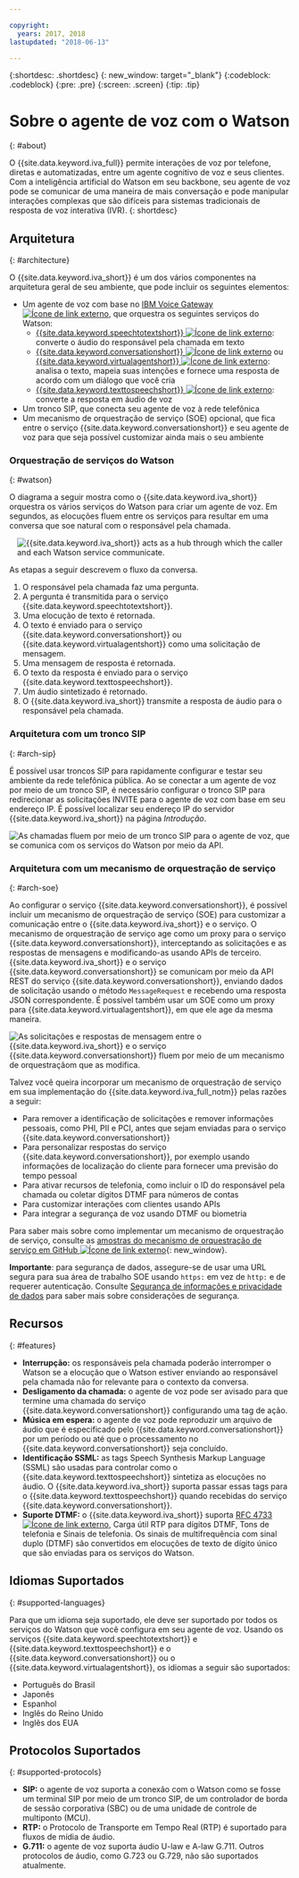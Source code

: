```yaml
---

copyright:
  years: 2017, 2018
lastupdated: "2018-06-13"

---
```


{:shortdesc: .shortdesc}
{: new_window: target="_blank"}
{:codeblock: .codeblock}
{:pre: .pre}
{:screen: .screen}
{:tip: .tip}

# Sobre o agente de voz com o Watson
{: #about}

O {{site.data.keyword.iva_full}} permite interações de voz por telefone, diretas e automatizadas, entre um agente cognitivo de voz e seus clientes. Com a inteligência artificial do Watson em seu backbone, seu agente de voz pode se comunicar de uma maneira de mais conversação e pode manipular interações complexas que são difíceis para sistemas tradicionais de resposta de voz interativa (IVR).
{: shortdesc}

## Arquitetura
{: #architecture}

O {{site.data.keyword.iva_short}} é um dos vários componentes na arquitetura geral de seu ambiente, que pode incluir os seguintes elementos:

* Um agente de voz com base no [IBM Voice Gateway ![Ícone de link externo](../../icons/launch-glyph.svg "Ícone de link externo")](https://www.ibm.com/support/knowledgecenter/SS4U29/), que orquestra os seguintes serviços do Watson:
  * [{{site.data.keyword.speechtotextshort}} ![Ícone de link externo](../../icons/launch-glyph.svg "Ícone de link externo")](https://console.bluemix.net/docs/services/speech-to-text/index.html): converte o áudio do responsável pela chamada em texto
  * [{{site.data.keyword.conversationshort}} ![Ícone de link externo](../../icons/launch-glyph.svg "Ícone de link externo")](https://console.bluemix.net/docs/services/conversation/index.html) ou [{{site.data.keyword.virtualagentshort}} ![Ícone de link externo](../../icons/launch-glyph.svg "Ícone de link externo")](https://console.bluemix.net/docs/services/virtual-agent/getting-started.html#getting-started): analisa o texto, mapeia suas intenções e fornece uma resposta de acordo com um diálogo que você cria
  * [{{site.data.keyword.texttospeechshort}} ![Ícone de link externo](../../icons/launch-glyph.svg "Ícone de link externo")](https://console.bluemix.net/docs/services/text-to-speech/index.html): converte a resposta em áudio de voz
* Um tronco SIP, que conecta seu agente de voz à rede telefônica
* Um mecanismo de orquestração de serviço (SOE) opcional, que fica entre o serviço {{site.data.keyword.conversationshort}} e seu agente de voz para que seja possível customizar ainda mais o seu ambiente

### Orquestração de serviços do Watson
{: #watson}

O diagrama a seguir mostra como o {{site.data.keyword.iva_short}} orquestra os vários serviços do Watson para criar um agente de voz. Em segundos, as elocuções fluem entre os serviços para resultar em uma conversa que soe natural com o responsável pela chamada.

<div style="float: right; padding-left: 1em; padding-bottom: 1em">
<img src="images/conversation-flow.png" alt="{{site.data.keyword.iva_short}} acts as a hub through which the caller and each Watson service communicate."/></div>

As etapas a seguir descrevem o fluxo da conversa.

1. O responsável pela chamada faz uma pergunta.
1. A pergunta é transmitida para o serviço {{site.data.keyword.speechtotextshort}}.
1. Uma elocução de texto é retornada.
1. O texto é enviado para o serviço {{site.data.keyword.conversationshort}} ou {{site.data.keyword.virtualagentshort}} como uma solicitação de mensagem.
1. Uma mensagem de resposta é retornada.
1. O texto da resposta é enviado para o serviço {{site.data.keyword.texttospeechshort}}.
1. Um áudio sintetizado é retornado.
1. O {{site.data.keyword.iva_short}} transmite a resposta de áudio para o responsável pela chamada.

### Arquitetura com um tronco SIP
{: #arch-sip}

É possível usar troncos SIP para rapidamente configurar e testar seu ambiente da rede telefônica pública. Ao se conectar a um agente de voz por meio de um tronco SIP, é necessário configurar o tronco SIP para redirecionar as solicitações INVITE para o agente de voz com base em seu endereço IP. É possível localizar seu endereço IP do servidor {{site.data.keyword.iva_short}} na página _Introdução_.

![As chamadas fluem por meio de um tronco SIP para o agente de voz, que se comunica com os serviços do Watson por meio da API.](images/arch-sip.png)

### Arquitetura com um mecanismo de orquestração de serviço
{: #arch-soe}

Ao configurar o serviço {{site.data.keyword.conversationshort}}, é possível incluir um mecanismo de
orquestração de serviço (SOE) para customizar a comunicação entre o {{site.data.keyword.iva_short}} e o serviço. O mecanismo
de orquestração de serviço age como um proxy para o serviço {{site.data.keyword.conversationshort}}, interceptando as solicitações e as respostas de mensagens e modificando-as usando APIs de terceiro. {{site.data.keyword.iva_short}} e o serviço {{site.data.keyword.conversationshort}} se comunicam por meio da API REST do serviço {{site.data.keyword.conversationshort}}, enviando dados de solicitação usando o método `MessageRequest` e recebendo uma resposta JSON correspondente. É possível também usar um SOE como um proxy para {{site.data.keyword.virtualagentshort}}, em que ele age da mesma maneira.

![As solicitações e respostas de mensagem entre o {{site.data.keyword.iva_short}} e o serviço {{site.data.keyword.conversationshort}} fluem por meio de um mecanismo de orquestraçãom que as modifica.](images/arch-soe.png)

Talvez você queira incorporar um mecanismo de orquestração de serviço em sua implementação do {{site.data.keyword.iva_full_notm}} pelas razões a seguir:

* Para remover a identificação de solicitações e remover informações pessoais, como PHI, PII e PCI, antes que sejam enviadas
para o serviço {{site.data.keyword.conversationshort}}
* Para personalizar respostas do serviço {{site.data.keyword.conversationshort}}, por exemplo usando informações de localização do cliente para fornecer uma previsão do tempo pessoal
* Para ativar recursos de telefonia, como incluir o ID do responsável pela chamada ou coletar dígitos DTMF para números de contas
* Para customizar interações com clientes usando APIs
* Para integrar a segurança de voz usando DTMF ou biometria

Para saber mais sobre como implementar um mecanismo de orquestração de serviço, consulte as [amostras do mecanismo de orquestração de serviço em GitHub ![Ícone de link externo](../../icons/launch-glyph.svg "Ícone de link externo")](https://github.com/WASdev/sample.voice.gateway/tree/master/soe){: new_window}.

**Importante**: para segurança de dados, assegure-se de usar uma URL segura para sua área de trabalho SOE usando `https:` em vez de `http:` e de requerer autenticação. Consulte [Segurança de informações e privacidade de dados](infosec.html) para saber mais sobre considerações de segurança.

## Recursos
{: #features}

* **Interrupção:** os responsáveis pela chamada poderão interromper o Watson se a elocução que o Watson estiver enviando ao responsável pela chamada não for relevante para o contexto da conversa.
* **Desligamento da chamada:** o agente de voz pode ser avisado para que termine uma chamada do serviço {{site.data.keyword.conversationshort}} configurando uma tag de ação.
* **Música em espera:** o agente de voz pode reproduzir um arquivo de áudio que é especificado pelo
{{site.data.keyword.conversationshort}} por um período ou até que o processamento no
{{site.data.keyword.conversationshort}} seja concluído.
* **Identificação SSML:** as tags Speech Synthesis Markup Language (SSML) são usadas para controlar como o {{site.data.keyword.texttospeechshort}} sintetiza as elocuções no áudio. O {{site.data.keyword.iva_short}} suporta passar essas tags para o {{site.data.keyword.texttospeechshort}} quando recebidas do serviço {{site.data.keyword.conversationshort}}.
* **Suporte DTMF:** o {{site.data.keyword.iva_short}} suporta [RFC 4733 ![Ícone de link externo](../../icons/launch-glyph.svg "Ícone de link externo")](https://tools.ietf.org/html/rfc4733), Carga útil RTP para dígitos DTMF, Tons de telefonia e Sinais de telefonia. Os sinais de multifrequência com sinal duplo (DTMF) são convertidos em elocuções de texto de dígito único que são enviadas para os serviços do Watson.

## Idiomas Suportados
{: #supported-languages}

Para que um idioma seja suportado, ele deve ser suportado por todos os serviços do Watson que você configura em seu agente de voz. Usando os serviços {{site.data.keyword.speechtotextshort}} e {{site.data.keyword.texttospeechshort}} e o {{site.data.keyword.conversationshort}} ou o {{site.data.keyword.virtualagentshort}}, os idiomas a seguir são suportados:

* Português do Brasil
* Japonês
* Espanhol
* Inglês do Reino Unido
* Inglês dos EUA

## Protocolos Suportados
{: #supported-protocols}

* **SIP:** o agente de voz suporta a conexão com o Watson como se fosse um terminal SIP por meio de um tronco SIP, de um controlador de borda de sessão corporativa (SBC) ou de uma unidade de controle de multiponto (MCU).
* **RTP:** o Protocolo de Transporte em Tempo Real (RTP) é suportado para fluxos de mídia de áudio.
* **G.711:** o agente de voz suporta áudio U-law e A-law G.711. Outros protocolos de áudio, como G.723 ou G.729, não são suportados atualmente.
